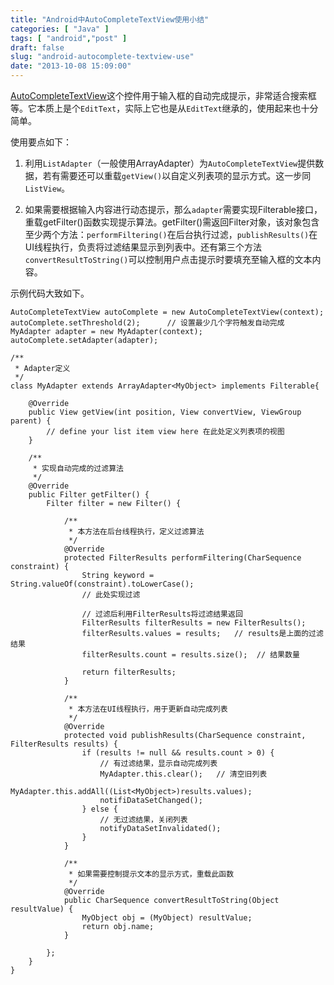 ```yaml
---
title: "Android中AutoCompleteTextView使用小结"
categories: [ "Java" ]
tags: [ "android","post" ]
draft: false
slug: "android-autocomplete-textview-use"
date: "2013-10-08 15:09:00"
---
```


[AutoCompleteTextView](http://developer.android.com/reference/android/widget/AutoCompleteTextView.html)这个控件用于输入框的自动完成提示，非常适合搜索框等。它本质上是个`EditText`，实际上它也是从`EditText`继承的，使用起来也十分简单。


<!--more-->


使用要点如下：

 1. 利用`ListAdapter`（一般使用ArrayAdapter）为`AutoCompleteTextView`提供数据，若有需要还可以重载`getView()`以自定义列表项的显示方式。这一步同`ListView`。

 2. 如果需要根据输入内容进行动态提示，那么`adapter`需要实现Filterable接口，重载getFilter()函数实现提示算法。getFilter()需返回Filter对象，该对象包含至少两个方法：`performFiltering()`在后台执行过滤，`publishResults()`在UI线程执行，负责将过滤结果显示到列表中。还有第三个方法`convertResultToString()`可以控制用户点击提示时要填充至输入框的文本内容。

示例代码大致如下。

    AutoCompleteTextView autoComplete = new AutoCompleteTextView(context);
    autoComplete.setThreshold(2);      // 设置最少几个字符触发自动完成
    MyAdapter adapter = new MyAdapter(context);
    autoComplete.setAdapter(adapter);
    
    /**
     * Adapter定义
     */
    class MyAdapter extends ArrayAdapter<MyObject> implements Filterable{
    
        @Override
        public View getView(int position, View convertView, ViewGroup parent) {
            // define your list item view here 在此处定义列表项的视图
        }
    
        /**
         * 实现自动完成的过滤算法
         */
        @Override
        public Filter getFilter() {
            Filter filter = new Filter() {
    
                /**
                 * 本方法在后台线程执行，定义过滤算法
                 */
                @Override
                protected FilterResults performFiltering(CharSequence constraint) {
                    String keyword = String.valueOf(constraint).toLowerCase();
                    // 此处实现过滤
    
                    // 过滤后利用FilterResults将过滤结果返回
                    FilterResults filterResults = new FilterResults();
                    filterResults.values = results;   // results是上面的过滤结果
                    filterResults.count = results.size();  // 结果数量
    
                    return filterResults;
                }
    
                /**
                 * 本方法在UI线程执行，用于更新自动完成列表
                 */
                @Override
                protected void publishResults(CharSequence constraint, FilterResults results) {
                    if (results != null && results.count > 0) {
                        // 有过滤结果，显示自动完成列表
                        MyAdapter.this.clear();   // 清空旧列表
                        MyAdapter.this.addAll((List<MyObject>)results.values);
                        notifiDataSetChanged();
                    } else {
                        // 无过滤结果，关闭列表
                        notifyDataSetInvalidated();
                    }
                }
    
                /**
                 * 如果需要控制提示文本的显示方式，重载此函数
                 */
                @Override
                public CharSequence convertResultToString(Object resultValue) {
                    MyObject obj = (MyObject) resultValue;
                    return obj.name;
                }
    
            };
        }
    }